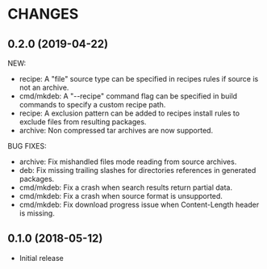 CHANGES
=======

0.2.0 (2019-04-22)
------------------

NEW:

* recipe: A "file" source type can be specified in recipes rules if source is
  not an archive.
* cmd/mkdeb: A "--recipe" command flag can be specified in build commands to
  specify a custom recipe path.
* recipe: A exclusion pattern can be added to recipes install rules to exclude
  files from resulting packages.
* archive: Non compressed tar archives are now supported.

BUG FIXES:

* archive: Fix mishandled files mode reading from source archives.
* deb: Fix missing trailing slashes for directories references in generated
  packages.
* cmd/mkdeb: Fix a crash when search results return partial data.
* cmd/mkdeb: Fix a crash when source format is unsupported.
* cmd/mkdeb: Fix download progress issue when Content-Length header is missing.

0.1.0 (2018-05-12)
------------------

* Initial release
